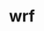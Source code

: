 ---
title: "wrf"
layout: cache
categories: [package, develop]
meta: {"compilers": ["gcc@11.4.0", "gcc@12.4.0", "gcc@7.3.1", "gcc@9.4.0", "intel-oneapi-compilers@2024.1.0", "intel-oneapi-compilers@2025.1.0"], "num_specs": 46, "num_specs_by_stack": {"aws-isc": 1, "aws-isc-aarch64": 1, "aws-pcluster-neoverse_v1": 6, "aws-pcluster-x86_64_v4": 12, "e4s": 12, "e4s-neoverse_v1": 6, "e4s-oneapi": 6, "e4s-power": 2, "root": 46}, "oss": ["amzn2", "ubuntu20.04", "ubuntu22.04"], "platforms": ["linux"], "stacks": ["aws-isc", "aws-isc-aarch64", "aws-pcluster-neoverse_v1", "aws-pcluster-x86_64_v4", "e4s", "e4s-neoverse_v1", "e4s-oneapi", "e4s-power", "root"], "targets": ["aarch64", "neoverse_v1", "ppc64le", "x86_64_v3", "x86_64_v4"], "versions": ["4.6.1"]}
spec_details: [{"compiler": "intel-oneapi-compilers@2024.1.0", "hash": "2hdclsjnsybbi27dj74h2fmv4vmwmqxn", "os": "amzn2", "platform": "linux", "size": "-", "stacks": ["aws-pcluster-x86_64_v4", "root"], "target": "x86_64_v4", "variants": ["~adios2", "build_system=generic", "build_type='dm+sm'", "~chem", "compile_type=em_real", "nesting=basic", "~netcdf_classic", "patches:=68548f6,908c718,d2f296e,f3dd50d", "+pnetcdf"], "versions": ["4.6.1"]}, {"compiler": "gcc@11.4.0", "hash": "2mrptaazgor3jjocyuppknrtyffed5ac", "os": "ubuntu22.04", "platform": "linux", "size": "-", "stacks": ["e4s", "root"], "target": "x86_64_v3", "variants": ["~adios2", "build_system=generic", "build_type=dmpar", "~chem", "compile_type=em_real", "nesting=basic", "~netcdf_classic", "patches:=68548f6,908c718,f3dd50d", "+pnetcdf"], "versions": ["4.6.1"]}, {"compiler": "gcc@11.4.0", "hash": "3api6wzvrwe5wxov3rz4nxnw7emcvlql", "os": "ubuntu22.04", "platform": "linux", "size": "-", "stacks": ["e4s", "root"], "target": "x86_64_v3", "variants": ["~adios2", "build_system=generic", "build_type=dmpar", "~chem", "compile_type=em_real", "nesting=basic", "~netcdf_classic", "patches:=68548f6,908c718,f3dd50d", "+pnetcdf"], "versions": ["4.6.1"]}, {"compiler": "gcc@11.4.0", "hash": "3ioeasgazku36lgadk74iyyd7vjxh665", "os": "ubuntu22.04", "platform": "linux", "size": "-", "stacks": ["e4s-neoverse_v1", "root"], "target": "neoverse_v1", "variants": ["~adios2", "build_system=generic", "build_type=dmpar", "~chem", "compile_type=em_real", "nesting=basic", "~netcdf_classic", "patches:=68548f6,908c718,f3dd50d", "+pnetcdf"], "versions": ["4.6.1"]}, {"compiler": "gcc@12.4.0", "hash": "42qpybdkd57tdtyqyxxfx4elyd6f4rsi", "os": "amzn2", "platform": "linux", "size": "-", "stacks": ["aws-pcluster-neoverse_v1", "root"], "target": "neoverse_v1", "variants": ["~adios2", "build_system=generic", "build_type=dmpar", "~chem", "compile_type=em_real", "nesting=basic", "~netcdf_classic", "patches:=68548f6,908c718,f3dd50d", "+pnetcdf"], "versions": ["4.6.1"]}, {"compiler": "gcc@12.4.0", "hash": "437bbhapm6lqxgymqmuzhnbjbvptynql", "os": "amzn2", "platform": "linux", "size": "-", "stacks": ["aws-pcluster-neoverse_v1", "root"], "target": "neoverse_v1", "variants": ["~adios2", "build_system=generic", "build_type=dmpar", "~chem", "compile_type=em_real", "nesting=basic", "~netcdf_classic", "patches:=68548f6,908c718,f3dd50d", "+pnetcdf"], "versions": ["4.6.1"]}, {"compiler": "intel-oneapi-compilers@2025.1.0", "hash": "5hrdptaj46rfzxqcspiecljgm5aosvfe", "os": "ubuntu22.04", "platform": "linux", "size": "-", "stacks": ["e4s-oneapi", "root"], "target": "x86_64_v3", "variants": ["~adios2", "build_system=generic", "build_type=dmpar", "~chem", "compile_type=em_real", "nesting=basic", "~netcdf_classic", "patches:=68548f6,908c718,d2f296e,f3dd50d", "+pnetcdf"], "versions": ["4.6.1"]}, {"compiler": "intel-oneapi-compilers@2024.1.0", "hash": "5tvjjxvn2ry56qui7im4pnbqw6l4w2kf", "os": "amzn2", "platform": "linux", "size": "-", "stacks": ["aws-pcluster-x86_64_v4", "root"], "target": "x86_64_v3", "variants": ["~adios2", "build_system=generic", "build_type='dm+sm'", "~chem", "compile_type=em_real", "nesting=basic", "~netcdf_classic", "patches:=68548f6,908c718,d2f296e,f3dd50d", "+pnetcdf"], "versions": ["4.6.1"]}, {"compiler": "intel-oneapi-compilers@2024.1.0", "hash": "75grrdbqjri6w2tdlk3wvluvkffr6qxm", "os": "amzn2", "platform": "linux", "size": "-", "stacks": ["aws-pcluster-x86_64_v4", "root"], "target": "x86_64_v3", "variants": ["~adios2", "build_system=generic", "build_type='dm+sm'", "~chem", "compile_type=em_real", "nesting=basic", "~netcdf_classic", "patches:=68548f6,908c718,d2f296e,f3dd50d", "+pnetcdf"], "versions": ["4.6.1"]}, {"compiler": "gcc@9.4.0", "hash": "a3krsjjzwtc6d3v5ics3oev6tuny7xae", "os": "ubuntu20.04", "platform": "linux", "size": "-", "stacks": ["e4s-power", "root"], "target": "ppc64le", "variants": ["~adios2", "build_system=generic", "build_type=dmpar", "~chem", "compile_type=em_real", "nesting=basic", "~netcdf_classic", "patches:=68548f6,908c718,f3dd50d", "+pnetcdf"], "versions": ["4.6.1"]}, {"compiler": "gcc@11.4.0", "hash": "a7646r4ttqfjrct23tpbmia6qly6xz6z", "os": "ubuntu22.04", "platform": "linux", "size": "-", "stacks": ["e4s", "root"], "target": "x86_64_v3", "variants": ["~adios2", "build_system=generic", "build_type=dmpar", "~chem", "compile_type=em_real", "nesting=basic", "~netcdf_classic", "patches:=68548f6,908c718,f3dd50d", "+pnetcdf"], "versions": ["4.6.1"]}, {"compiler": "gcc@11.4.0", "hash": "atgg2bpkhfm6jiw37otzd3y4eyzg6rxx", "os": "ubuntu22.04", "platform": "linux", "size": "-", "stacks": ["e4s-neoverse_v1", "root"], "target": "neoverse_v1", "variants": ["~adios2", "build_system=generic", "build_type=dmpar", "~chem", "compile_type=em_real", "nesting=basic", "~netcdf_classic", "patches:=68548f6,908c718,f3dd50d", "+pnetcdf"], "versions": ["4.6.1"]}, {"compiler": "intel-oneapi-compilers@2024.1.0", "hash": "colyfbynf5cju7akmu3nxih2wkl5r2sa", "os": "amzn2", "platform": "linux", "size": "-", "stacks": ["aws-pcluster-x86_64_v4", "root"], "target": "x86_64_v4", "variants": ["~adios2", "build_system=generic", "build_type='dm+sm'", "~chem", "compile_type=em_real", "nesting=basic", "~netcdf_classic", "patches:=68548f6,908c718,d2f296e,f3dd50d", "+pnetcdf"], "versions": ["4.6.1"]}, {"compiler": "gcc@11.4.0", "hash": "d7pcsbppy7up4fpcw6bpi7zsoizp7uhz", "os": "ubuntu22.04", "platform": "linux", "size": "-", "stacks": ["e4s", "root"], "target": "x86_64_v3", "variants": ["~adios2", "build_system=generic", "build_type=dmpar", "~chem", "compile_type=em_real", "nesting=basic", "~netcdf_classic", "patches:=68548f6,908c718,f3dd50d", "+pnetcdf"], "versions": ["4.6.1"]}, {"compiler": "intel-oneapi-compilers@2024.1.0", "hash": "e327cqkbkmjhwjbeyw5ikjv4ahbsg5mz", "os": "amzn2", "platform": "linux", "size": "-", "stacks": ["aws-pcluster-x86_64_v4", "root"], "target": "x86_64_v3", "variants": ["~adios2", "build_system=generic", "build_type='dm+sm'", "~chem", "compile_type=em_real", "nesting=basic", "~netcdf_classic", "patches:=68548f6,908c718,d2f296e,f3dd50d", "+pnetcdf"], "versions": ["4.6.1"]}, {"compiler": "gcc@11.4.0", "hash": "fbjyheyyy6f2uwgbul76jmqnbnp6hmeh", "os": "ubuntu22.04", "platform": "linux", "size": "-", "stacks": ["e4s", "root"], "target": "x86_64_v3", "variants": ["~adios2", "build_system=generic", "build_type=dmpar", "~chem", "compile_type=em_real", "nesting=basic", "~netcdf_classic", "patches:=68548f6,908c718,f3dd50d", "+pnetcdf"], "versions": ["4.6.1"]}, {"compiler": "intel-oneapi-compilers@2024.1.0", "hash": "fmtzunvpwynrbkygk3jh7deiu4mozsix", "os": "amzn2", "platform": "linux", "size": "-", "stacks": ["aws-pcluster-x86_64_v4", "root"], "target": "x86_64_v4", "variants": ["~adios2", "build_system=generic", "build_type='dm+sm'", "~chem", "compile_type=em_real", "nesting=basic", "~netcdf_classic", "patches:=68548f6,908c718,d2f296e,f3dd50d", "+pnetcdf"], "versions": ["4.6.1"]}, {"compiler": "gcc@9.4.0", "hash": "funrzeiyoo44elyiurdjowzhrnzl2ivi", "os": "ubuntu20.04", "platform": "linux", "size": "-", "stacks": ["e4s-power", "root"], "target": "ppc64le", "variants": ["~adios2", "build_system=generic", "build_type=dmpar", "~chem", "compile_type=em_real", "nesting=basic", "~netcdf_classic", "patches:=68548f6,908c718,f3dd50d", "+pnetcdf"], "versions": ["4.6.1"]}, {"compiler": "gcc@11.4.0", "hash": "fvbkxs7jc66wj275xoem6igplmufa4vy", "os": "ubuntu22.04", "platform": "linux", "size": "-", "stacks": ["e4s-neoverse_v1", "root"], "target": "neoverse_v1", "variants": ["~adios2", "build_system=generic", "build_type=dmpar", "~chem", "compile_type=em_real", "nesting=basic", "~netcdf_classic", "patches:=68548f6,908c718,f3dd50d", "+pnetcdf"], "versions": ["4.6.1"]}, {"compiler": "intel-oneapi-compilers@2025.1.0", "hash": "fwcxukrul7zmmdcclsxmnihm77ceouzv", "os": "ubuntu22.04", "platform": "linux", "size": "-", "stacks": ["e4s-oneapi", "root"], "target": "x86_64_v3", "variants": ["~adios2", "build_system=generic", "build_type=dmpar", "~chem", "compile_type=em_real", "nesting=basic", "~netcdf_classic", "patches:=68548f6,908c718,d2f296e,f3dd50d", "+pnetcdf"], "versions": ["4.6.1"]}, {"compiler": "intel-oneapi-compilers@2024.1.0", "hash": "hnha4jziylh3mugq5ckrlabszgs6bgvn", "os": "amzn2", "platform": "linux", "size": "-", "stacks": ["aws-pcluster-x86_64_v4", "root"], "target": "x86_64_v3", "variants": ["~adios2", "build_system=generic", "build_type='dm+sm'", "~chem", "compile_type=em_real", "nesting=basic", "~netcdf_classic", "patches:=68548f6,908c718,d2f296e,f3dd50d", "+pnetcdf"], "versions": ["4.6.1"]}, {"compiler": "intel-oneapi-compilers@2024.1.0", "hash": "i3viaviwm3je2hyjht2lay7daslyrrm7", "os": "amzn2", "platform": "linux", "size": "-", "stacks": ["aws-pcluster-x86_64_v4", "root"], "target": "x86_64_v3", "variants": ["~adios2", "build_system=generic", "build_type='dm+sm'", "~chem", "compile_type=em_real", "nesting=basic", "~netcdf_classic", "patches:=68548f6,908c718,d2f296e,f3dd50d", "+pnetcdf"], "versions": ["4.6.1"]}, {"compiler": "gcc@7.3.1", "hash": "lf4jkzyczehykhslon4dryghcsp52774", "os": "amzn2", "platform": "linux", "size": "-", "stacks": ["aws-isc-aarch64", "root"], "target": "aarch64", "variants": ["~adios2", "build_system=generic", "build_type='dm+sm'", "~chem", "compile_type=em_real", "nesting=basic", "~netcdf_classic", "patches:=68548f6,908c718,f3dd50d", "+pnetcdf"], "versions": ["4.6.1"]}, {"compiler": "intel-oneapi-compilers@2025.1.0", "hash": "lysmahwqwclf7e5kpjfs6sk4m2sfara4", "os": "ubuntu22.04", "platform": "linux", "size": "-", "stacks": ["e4s-oneapi", "root"], "target": "x86_64_v3", "variants": ["~adios2", "build_system=generic", "build_type=dmpar", "~chem", "compile_type=em_real", "nesting=basic", "~netcdf_classic", "patches:=68548f6,908c718,d2f296e,f3dd50d", "+pnetcdf"], "versions": ["4.6.1"]}, {"compiler": "gcc@12.4.0", "hash": "m25nkd52i5uqgmqd4tm4tourj63oly4w", "os": "amzn2", "platform": "linux", "size": "-", "stacks": ["aws-pcluster-neoverse_v1", "root"], "target": "neoverse_v1", "variants": ["~adios2", "build_system=generic", "build_type=dmpar", "~chem", "compile_type=em_real", "nesting=basic", "~netcdf_classic", "patches:=68548f6,908c718,f3dd50d", "+pnetcdf"], "versions": ["4.6.1"]}, {"compiler": "intel-oneapi-compilers@2024.1.0", "hash": "m5wi4uqohua52vnjb3us6efurvdorgca", "os": "amzn2", "platform": "linux", "size": "-", "stacks": ["aws-pcluster-x86_64_v4", "root"], "target": "x86_64_v4", "variants": ["~adios2", "build_system=generic", "build_type='dm+sm'", "~chem", "compile_type=em_real", "nesting=basic", "~netcdf_classic", "patches:=68548f6,908c718,d2f296e,f3dd50d", "+pnetcdf"], "versions": ["4.6.1"]}, {"compiler": "intel-oneapi-compilers@2024.1.0", "hash": "mgdk4rvunwi3hv5b5cgqx3jsrukg3fqw", "os": "amzn2", "platform": "linux", "size": "-", "stacks": ["aws-pcluster-x86_64_v4", "root"], "target": "x86_64_v4", "variants": ["~adios2", "build_system=generic", "build_type='dm+sm'", "~chem", "compile_type=em_real", "nesting=basic", "~netcdf_classic", "patches:=68548f6,908c718,d2f296e,f3dd50d", "+pnetcdf"], "versions": ["4.6.1"]}, {"compiler": "intel-oneapi-compilers@2024.1.0", "hash": "mw4736wfwt7ahdit2asiuanzdnba4gl5", "os": "amzn2", "platform": "linux", "size": "-", "stacks": ["aws-pcluster-x86_64_v4", "root"], "target": "x86_64_v3", "variants": ["~adios2", "build_system=generic", "build_type='dm+sm'", "~chem", "compile_type=em_real", "nesting=basic", "~netcdf_classic", "patches:=68548f6,908c718,d2f296e,f3dd50d", "+pnetcdf"], "versions": ["4.6.1"]}, {"compiler": "gcc@11.4.0", "hash": "o5xdvy6qdyv67a3vxjh7s5hvjen5wa4x", "os": "ubuntu22.04", "platform": "linux", "size": "-", "stacks": ["e4s", "root"], "target": "x86_64_v3", "variants": ["~adios2", "build_system=generic", "build_type=dmpar", "~chem", "compile_type=em_real", "nesting=basic", "~netcdf_classic", "patches:=68548f6,908c718,f3dd50d", "+pnetcdf"], "versions": ["4.6.1"]}, {"compiler": "gcc@11.4.0", "hash": "p27nbtrgszeezwgiw6rrwdgvradezwlg", "os": "ubuntu22.04", "platform": "linux", "size": "-", "stacks": ["e4s-neoverse_v1", "root"], "target": "neoverse_v1", "variants": ["~adios2", "build_system=generic", "build_type=dmpar", "~chem", "compile_type=em_real", "nesting=basic", "~netcdf_classic", "patches:=68548f6,908c718,f3dd50d", "+pnetcdf"], "versions": ["4.6.1"]}, {"compiler": "gcc@11.4.0", "hash": "pmdlmh333se3w5xum32xrfwng2lyzn5y", "os": "ubuntu22.04", "platform": "linux", "size": "-", "stacks": ["e4s", "root"], "target": "x86_64_v3", "variants": ["~adios2", "build_system=generic", "build_type=dmpar", "~chem", "compile_type=em_real", "nesting=basic", "~netcdf_classic", "patches:=68548f6,908c718,f3dd50d", "+pnetcdf"], "versions": ["4.6.1"]}, {"compiler": "gcc@11.4.0", "hash": "rewupkegfhubickjyp7ifq5sbqiszyec", "os": "ubuntu22.04", "platform": "linux", "size": "-", "stacks": ["e4s", "root"], "target": "x86_64_v3", "variants": ["~adios2", "build_system=generic", "build_type=dmpar", "~chem", "compile_type=em_real", "nesting=basic", "~netcdf_classic", "patches:=68548f6,908c718,f3dd50d", "+pnetcdf"], "versions": ["4.6.1"]}, {"compiler": "gcc@11.4.0", "hash": "rnn4v5uhbalax4ahb6cum4wdnxwkyh7m", "os": "ubuntu22.04", "platform": "linux", "size": "-", "stacks": ["e4s-neoverse_v1", "root"], "target": "neoverse_v1", "variants": ["~adios2", "build_system=generic", "build_type=dmpar", "~chem", "compile_type=em_real", "nesting=basic", "~netcdf_classic", "patches:=68548f6,908c718,f3dd50d", "+pnetcdf"], "versions": ["4.6.1"]}, {"compiler": "gcc@11.4.0", "hash": "ryu7fzp37v4pqjwbetam3v54nkyummci", "os": "ubuntu22.04", "platform": "linux", "size": "-", "stacks": ["e4s", "root"], "target": "x86_64_v3", "variants": ["~adios2", "build_system=generic", "build_type=dmpar", "~chem", "compile_type=em_real", "nesting=basic", "~netcdf_classic", "patches:=68548f6,908c718,f3dd50d", "+pnetcdf"], "versions": ["4.6.1"]}, {"compiler": "gcc@11.4.0", "hash": "szggkdt7axw26sppavziyz7xq5za34nh", "os": "ubuntu22.04", "platform": "linux", "size": "-", "stacks": ["e4s-neoverse_v1", "root"], "target": "neoverse_v1", "variants": ["~adios2", "build_system=generic", "build_type=dmpar", "~chem", "compile_type=em_real", "nesting=basic", "~netcdf_classic", "patches:=68548f6,908c718,f3dd50d", "+pnetcdf"], "versions": ["4.6.1"]}, {"compiler": "gcc@12.4.0", "hash": "t4okyf5vltjvvv3f3txdsrt3zyzlbfjs", "os": "amzn2", "platform": "linux", "size": "-", "stacks": ["aws-pcluster-neoverse_v1", "root"], "target": "neoverse_v1", "variants": ["~adios2", "build_system=generic", "build_type=dmpar", "~chem", "compile_type=em_real", "nesting=basic", "~netcdf_classic", "patches:=68548f6,908c718,f3dd50d", "+pnetcdf"], "versions": ["4.6.1"]}, {"compiler": "intel-oneapi-compilers@2025.1.0", "hash": "t5mf6zjckznahylwttpaw2dlxe5eciot", "os": "ubuntu22.04", "platform": "linux", "size": "-", "stacks": ["e4s-oneapi", "root"], "target": "x86_64_v3", "variants": ["~adios2", "build_system=generic", "build_type=dmpar", "~chem", "compile_type=em_real", "nesting=basic", "~netcdf_classic", "patches:=68548f6,908c718,d2f296e,f3dd50d", "+pnetcdf"], "versions": ["4.6.1"]}, {"compiler": "gcc@11.4.0", "hash": "t7i4agtau35rczvgarzuo2t6lzmtjixu", "os": "ubuntu22.04", "platform": "linux", "size": "-", "stacks": ["e4s", "root"], "target": "x86_64_v3", "variants": ["~adios2", "build_system=generic", "build_type=dmpar", "~chem", "compile_type=em_real", "nesting=basic", "~netcdf_classic", "patches:=68548f6,908c718,f3dd50d", "+pnetcdf"], "versions": ["4.6.1"]}, {"compiler": "gcc@12.4.0", "hash": "tgu45j523aldzd3rhzsxnwi5abj5r5sr", "os": "amzn2", "platform": "linux", "size": "-", "stacks": ["aws-pcluster-neoverse_v1", "root"], "target": "neoverse_v1", "variants": ["~adios2", "build_system=generic", "build_type=dmpar", "~chem", "compile_type=em_real", "nesting=basic", "~netcdf_classic", "patches:=68548f6,908c718,f3dd50d", "+pnetcdf"], "versions": ["4.6.1"]}, {"compiler": "gcc@11.4.0", "hash": "tuddwqxbubw7glvgvkpu6r74kqybgw4m", "os": "ubuntu22.04", "platform": "linux", "size": "-", "stacks": ["e4s", "root"], "target": "x86_64_v3", "variants": ["~adios2", "build_system=generic", "build_type=dmpar", "~chem", "compile_type=em_real", "nesting=basic", "~netcdf_classic", "patches:=68548f6,908c718,f3dd50d", "+pnetcdf"], "versions": ["4.6.1"]}, {"compiler": "intel-oneapi-compilers@2025.1.0", "hash": "vjmbfsthwkbsw5i4n62jubf543dvyuto", "os": "ubuntu22.04", "platform": "linux", "size": "-", "stacks": ["e4s-oneapi", "root"], "target": "x86_64_v3", "variants": ["~adios2", "build_system=generic", "build_type=dmpar", "~chem", "compile_type=em_real", "nesting=basic", "~netcdf_classic", "patches:=68548f6,908c718,d2f296e,f3dd50d", "+pnetcdf"], "versions": ["4.6.1"]}, {"compiler": "intel-oneapi-compilers@2024.1.0", "hash": "vqijfujpibrlzyahxotdwevi522dd5bt", "os": "amzn2", "platform": "linux", "size": "-", "stacks": ["aws-pcluster-x86_64_v4", "root"], "target": "x86_64_v4", "variants": ["~adios2", "build_system=generic", "build_type='dm+sm'", "~chem", "compile_type=em_real", "nesting=basic", "~netcdf_classic", "patches:=68548f6,908c718,d2f296e,f3dd50d", "+pnetcdf"], "versions": ["4.6.1"]}, {"compiler": "gcc@7.3.1", "hash": "wqwt5uewwntjo2t7xm3teicviqwfiyx2", "os": "amzn2", "platform": "linux", "size": "-", "stacks": ["aws-isc", "root"], "target": "x86_64_v3", "variants": ["~adios2", "build_system=generic", "build_type='dm+sm'", "~chem", "compile_type=em_real", "nesting=basic", "~netcdf_classic", "patches:=68548f6,908c718,f3dd50d", "+pnetcdf"], "versions": ["4.6.1"]}, {"compiler": "gcc@11.4.0", "hash": "xomk7d4lskrt4w3nq7usx5hl6hwwqpg3", "os": "ubuntu22.04", "platform": "linux", "size": "-", "stacks": ["e4s", "root"], "target": "x86_64_v3", "variants": ["~adios2", "build_system=generic", "build_type=dmpar", "~chem", "compile_type=em_real", "nesting=basic", "~netcdf_classic", "patches:=68548f6,908c718,f3dd50d", "+pnetcdf"], "versions": ["4.6.1"]}, {"compiler": "gcc@12.4.0", "hash": "za5qnm3nt3aaezss3zwahyqxyuybdqhx", "os": "amzn2", "platform": "linux", "size": "-", "stacks": ["aws-pcluster-neoverse_v1", "root"], "target": "neoverse_v1", "variants": ["~adios2", "build_system=generic", "build_type=dmpar", "~chem", "compile_type=em_real", "nesting=basic", "~netcdf_classic", "patches:=68548f6,908c718,f3dd50d", "+pnetcdf"], "versions": ["4.6.1"]}, {"compiler": "intel-oneapi-compilers@2025.1.0", "hash": "zoe4fukf3vtb7lh5slwlzluhwgb2l2mg", "os": "ubuntu22.04", "platform": "linux", "size": "-", "stacks": ["e4s-oneapi", "root"], "target": "x86_64_v3", "variants": ["~adios2", "build_system=generic", "build_type=dmpar", "~chem", "compile_type=em_real", "nesting=basic", "~netcdf_classic", "patches:=68548f6,908c718,d2f296e,f3dd50d", "+pnetcdf"], "versions": ["4.6.1"]}]
---